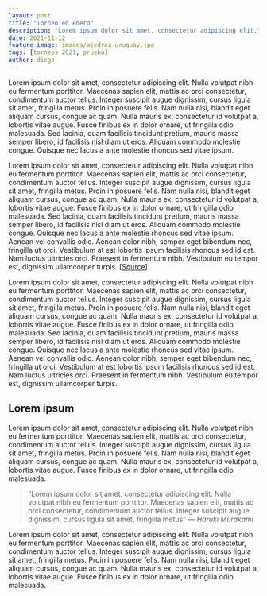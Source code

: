 ```yaml
---
layout: post
title: "Torneo en enero"
description: "Lorem ipsum dolor sit amet, consectetur adipiscing elit."
date: 2021-11-12
feature_image: images/ajedrez-uruguay.jpg
tags: [torneos 2021, prueba]
author: diego
---
```


Lorem ipsum dolor sit amet, consectetur adipiscing elit. Nulla volutpat nibh eu fermentum porttitor. Maecenas sapien elit, mattis ac orci consectetur, condimentum auctor tellus. Integer suscipit augue dignissim, cursus ligula sit amet, fringilla metus. Proin in posuere felis. Nam nulla nisi, blandit eget aliquam cursus, congue ac quam. Nulla mauris ex, consectetur id volutpat a, lobortis vitae augue. Fusce finibus ex in dolor ornare, ut fringilla odio malesuada. Sed lacinia, quam facilisis tincidunt pretium, mauris massa semper libero, id facilisis nisl diam ut eros. Aliquam commodo molestie congue. Quisque nec lacus a ante molestie rhoncus sed vitae ipsum.

<!--more-->

Lorem ipsum dolor sit amet, consectetur adipiscing elit. Nulla volutpat nibh eu fermentum porttitor. Maecenas sapien elit, mattis ac orci consectetur, condimentum auctor tellus. Integer suscipit augue dignissim, cursus ligula sit amet, fringilla metus. Proin in posuere felis. Nam nulla nisi, blandit eget aliquam cursus, congue ac quam. Nulla mauris ex, consectetur id volutpat a, lobortis vitae augue. Fusce finibus ex in dolor ornare, ut fringilla odio malesuada. Sed lacinia, quam facilisis tincidunt pretium, mauris massa semper libero, id facilisis nisl diam ut eros. Aliquam commodo molestie congue. Quisque nec lacus a ante molestie rhoncus sed vitae ipsum. Aenean vel convallis odio. Aenean dolor nibh, semper eget bibendum nec, fringilla ut orci. Vestibulum at est lobortis ipsum facilisis rhoncus sed id est. Nam luctus ultricies orci. Praesent in fermentum nibh. Vestibulum eu tempor est, dignissim ullamcorper turpis. [[Source](https://en.wikipedia.org/wiki/Graphic_designer)]

Lorem ipsum dolor sit amet, consectetur adipiscing elit. Nulla volutpat nibh eu fermentum porttitor. Maecenas sapien elit, mattis ac orci consectetur, condimentum auctor tellus. Integer suscipit augue dignissim, cursus ligula sit amet, fringilla metus. Proin in posuere felis. Nam nulla nisi, blandit eget aliquam cursus, congue ac quam. Nulla mauris ex, consectetur id volutpat a, lobortis vitae augue. Fusce finibus ex in dolor ornare, ut fringilla odio malesuada. Sed lacinia, quam facilisis tincidunt pretium, mauris massa semper libero, id facilisis nisl diam ut eros. Aliquam commodo molestie congue. Quisque nec lacus a ante molestie rhoncus sed vitae ipsum. Aenean vel convallis odio. Aenean dolor nibh, semper eget bibendum nec, fringilla ut orci. Vestibulum at est lobortis ipsum facilisis rhoncus sed id est. Nam luctus ultricies orci. Praesent in fermentum nibh. Vestibulum eu tempor est, dignissim ullamcorper turpis.

## Lorem ipsum

Lorem ipsum dolor sit amet, consectetur adipiscing elit. Nulla volutpat nibh eu fermentum porttitor. Maecenas sapien elit, mattis ac orci consectetur, condimentum auctor tellus. Integer suscipit augue dignissim, cursus ligula sit amet, fringilla metus. Proin in posuere felis. Nam nulla nisi, blandit eget aliquam cursus, congue ac quam. Nulla mauris ex, consectetur id volutpat a, lobortis vitae augue. Fusce finibus ex in dolor ornare, ut fringilla odio malesuada.

> “Lorem ipsum dolor sit amet, consectetur adipiscing elit. Nulla volutpat nibh eu fermentum porttitor. Maecenas sapien elit, mattis ac orci consectetur, condimentum auctor tellus. Integer suscipit augue dignissim, cursus ligula sit amet, fringilla metus” 
> <cite>― Haruki Murakami</cite>

Lorem ipsum dolor sit amet, consectetur adipiscing elit. Nulla volutpat nibh eu fermentum porttitor. Maecenas sapien elit, mattis ac orci consectetur, condimentum auctor tellus. Integer suscipit augue dignissim, cursus ligula sit amet, fringilla metus. Proin in posuere felis. Nam nulla nisi, blandit eget aliquam cursus, congue ac quam. Nulla mauris ex, consectetur id volutpat a, lobortis vitae augue. Fusce finibus ex in dolor ornare, ut fringilla odio malesuada.